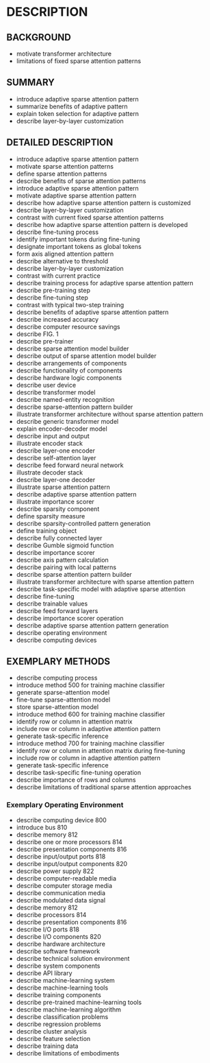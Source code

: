 # DESCRIPTION

## BACKGROUND

- motivate transformer architecture
- limitations of fixed sparse attention patterns

## SUMMARY

- introduce adaptive sparse attention pattern
- summarize benefits of adaptive pattern
- explain token selection for adaptive pattern
- describe layer-by-layer customization

## DETAILED DESCRIPTION

- introduce adaptive sparse attention pattern
- motivate sparse attention patterns
- define sparse attention patterns
- describe benefits of sparse attention patterns
- introduce adaptive sparse attention pattern
- motivate adaptive sparse attention pattern
- describe how adaptive sparse attention pattern is customized
- describe layer-by-layer customization
- contrast with current fixed sparse attention patterns
- describe how adaptive sparse attention pattern is developed
- describe fine-tuning process
- identify important tokens during fine-tuning
- designate important tokens as global tokens
- form axis aligned attention pattern
- describe alternative to threshold
- describe layer-by-layer customization
- contrast with current practice
- describe training process for adaptive sparse attention pattern
- describe pre-training step
- describe fine-tuning step
- contrast with typical two-step training
- describe benefits of adaptive sparse attention pattern
- describe increased accuracy
- describe computer resource savings
- describe FIG. 1
- describe pre-trainer
- describe sparse attention model builder
- describe output of sparse attention model builder
- describe arrangements of components
- describe functionality of components
- describe hardware logic components
- describe user device
- describe transformer model
- describe named-entity recognition
- describe sparse-attention pattern builder
- illustrate transformer architecture without sparse attention pattern
- describe generic transformer model
- explain encoder-decoder model
- describe input and output
- illustrate encoder stack
- describe layer-one encoder
- describe self-attention layer
- describe feed forward neural network
- illustrate decoder stack
- describe layer-one decoder
- illustrate sparse attention pattern
- describe adaptive sparse attention pattern
- illustrate importance scorer
- describe sparsity component
- define sparsity measure
- describe sparsity-controlled pattern generation
- define training object
- describe fully connected layer
- describe Gumble sigmoid function
- describe importance scorer
- describe axis pattern calculation
- describe pairing with local patterns
- describe sparse attention pattern builder
- illustrate transformer architecture with sparse attention pattern
- describe task-specific model with adaptive sparse attention
- describe fine-tuning
- describe trainable values
- describe feed forward layers
- describe importance scorer operation
- describe adaptive sparse attention pattern generation
- describe operating environment
- describe computing devices

## EXEMPLARY METHODS

- describe computing process
- introduce method 500 for training machine classifier
- generate sparse-attention model
- fine-tune sparse-attention model
- store sparse-attention model
- introduce method 600 for training machine classifier
- identify row or column in attention matrix
- include row or column in adaptive attention pattern
- generate task-specific inference
- introduce method 700 for training machine classifier
- identify row or column in attention matrix during fine-tuning
- include row or column in adaptive attention pattern
- generate task-specific inference
- describe task-specific fine-tuning operation
- describe importance of rows and columns
- describe limitations of traditional sparse attention approaches

### Exemplary Operating Environment

- describe computing device 800
- introduce bus 810
- describe memory 812
- describe one or more processors 814
- describe presentation components 816
- describe input/output ports 818
- describe input/output components 820
- describe power supply 822
- describe computer-readable media
- describe computer storage media
- describe communication media
- describe modulated data signal
- describe memory 812
- describe processors 814
- describe presentation components 816
- describe I/O ports 818
- describe I/O components 820
- describe hardware architecture
- describe software framework
- describe technical solution environment
- describe system components
- describe API library
- describe machine-learning system
- describe machine-learning tools
- describe training components
- describe pre-trained machine-learning tools
- describe machine-learning algorithm
- describe classification problems
- describe regression problems
- describe cluster analysis
- describe feature selection
- describe training data
- describe limitations of embodiments

